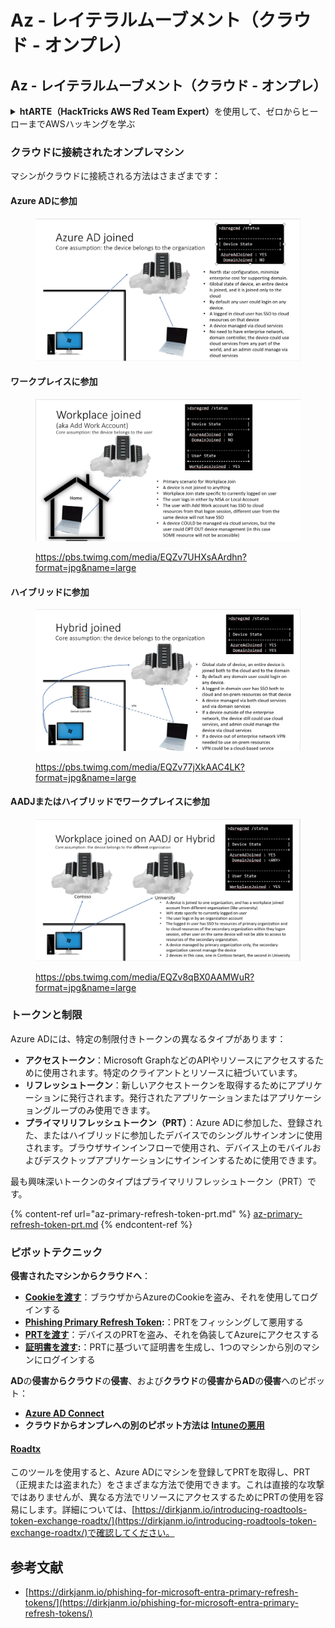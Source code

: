 # Az - レイテラルムーブメント（クラウド - オンプレ）

## Az - レイテラルムーブメント（クラウド - オンプレ）

<details>

<summary><strong>htARTE（HackTricks AWS Red Team Expert）</strong>を使用して、ゼロからヒーローまでAWSハッキングを学ぶ</summary>

HackTricksをサポートする他の方法：

- **HackTricksで企業を宣伝したい**または**HackTricksをPDFでダウンロードしたい**場合は、[**SUBSCRIPTION PLANS**](https://github.com/sponsors/carlospolop)をチェックしてください！
- [**公式PEASS＆HackTricksグッズ**](https://peass.creator-spring.com)を入手する
- [**The PEASS Family**](https://opensea.io/collection/the-peass-family)を発見し、独占的な[**NFTs**](https://opensea.io/collection/the-peass-family)のコレクションを見つける
- **💬 [Discordグループ](https://discord.gg/hRep4RUj7f)**に参加するか、[telegramグループ](https://t.me/peass)に参加するか、**Twitter** 🐦 **@hacktricks\_live**](https://twitter.com/hacktricks\_live)**をフォローする。
- **HackTricks**および**HackTricks Cloud**のGitHubリポジトリにPRを提出して、あなたのハッキングテクニックを共有する。

</details>

### クラウドに接続されたオンプレマシン

マシンがクラウドに接続される方法はさまざまです：

#### Azure ADに参加

<figure><img src="../../../.gitbook/assets/image (259).png" alt=""><figcaption></figcaption></figure>

#### ワークプレイスに参加

<figure><img src="../../../.gitbook/assets/image (222).png" alt=""><figcaption><p><a href="https://pbs.twimg.com/media/EQZv7UHXsAArdhn?format=jpg&#x26;name=large">https://pbs.twimg.com/media/EQZv7UHXsAArdhn?format=jpg&#x26;name=large</a></p></figcaption></figure>

#### ハイブリッドに参加

<figure><img src="../../../.gitbook/assets/image (178).png" alt=""><figcaption><p><a href="https://pbs.twimg.com/media/EQZv77jXkAAC4LK?format=jpg&#x26;name=large">https://pbs.twimg.com/media/EQZv77jXkAAC4LK?format=jpg&#x26;name=large</a></p></figcaption></figure>

#### AADJまたはハイブリッドでワークプレイスに参加

<figure><img src="../../../.gitbook/assets/image (252).png" alt=""><figcaption><p><a href="https://pbs.twimg.com/media/EQZv8qBX0AAMWuR?format=jpg&#x26;name=large">https://pbs.twimg.com/media/EQZv8qBX0AAMWuR?format=jpg&#x26;name=large</a></p></figcaption></figure>

### トークンと制限 <a href="#tokens-and-limitations" id="tokens-and-limitations"></a>

Azure ADには、特定の制限付きトークンの異なるタイプがあります：

- **アクセストークン**：Microsoft GraphなどのAPIやリソースにアクセスするために使用されます。特定のクライアントとリソースに紐づいています。
- **リフレッシュトークン**：新しいアクセストークンを取得するためにアプリケーションに発行されます。発行されたアプリケーションまたはアプリケーショングループのみ使用できます。
- **プライマリリフレッシュトークン（PRT）**：Azure ADに参加した、登録された、またはハイブリッドに参加したデバイスでのシングルサインオンに使用されます。ブラウザサインインフローで使用され、デバイス上のモバイルおよびデスクトップアプリケーションにサインインするために使用できます。

最も興味深いトークンのタイプはプライマリリフレッシュトークン（PRT）です。

{% content-ref url="az-primary-refresh-token-prt.md" %}
[az-primary-refresh-token-prt.md](az-primary-refresh-token-prt.md)
{% endcontent-ref %}

### ピボットテクニック

**侵害されたマシンからクラウドへ**：

- [**Cookieを渡す**](az-pass-the-cookie.md)：ブラウザからAzureのCookieを盗み、それを使用してログインする
- [**Phishing Primary Refresh Token**](az-phishing-primary-refresh-token-microsoft-entra.md)**:**：PRTをフィッシングして悪用する
- [**PRTを渡す**](pass-the-prt.md)：デバイスのPRTを盗み、それを偽装してAzureにアクセスする
- [**証明書を渡す**](az-pass-the-certificate.md)**:**：PRTに基づいて証明書を生成し、1つのマシンから別のマシンにログインする

**AD**の**侵害からクラウド**の**侵害**、および**クラウド**の**侵害からAD**の**侵害**へのピボット：

- [**Azure AD Connect**](azure-ad-connect-hybrid-identity/)
- **クラウドからオンプレへの別のピボット方法は** [**Intuneの悪用**](../az-services/intune.md)

#### [Roadtx](https://github.com/dirkjanm/ROADtools)

このツールを使用すると、Azure ADにマシンを登録してPRTを取得し、PRT（正規または盗まれた）をさまざまな方法で使用できます。これは直接的な攻撃ではありませんが、異なる方法でリソースにアクセスするためにPRTの使用を容易にします。詳細については、[https://dirkjanm.io/introducing-roadtools-token-exchange-roadtx/](https://dirkjanm.io/introducing-roadtools-token-exchange-roadtx/)で確認してください。

## 参考文献

- [https://dirkjanm.io/phishing-for-microsoft-entra-primary-refresh-tokens/](https://dirkjanm.io/phishing-for-microsoft-entra-primary-refresh-tokens/)
